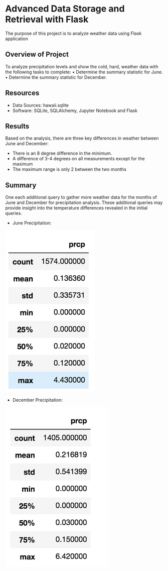 # Advanced Data Storage and Retrieval with Flask
The purpose of this project is to analyze weather data using Flask application

## Overview of Project
To analyze precipitation levels and show the cold, hard, weather data with the following tasks to complete:
•	Determine the summary statistic for June.
•	Determine the summary statistic for December.

## Resources
- Data Sources: hawaii.sqlite
- Software: SQLite, SQLAlchemy, Jupyter Notebook and Flask

## Results
Based on the analysis, there are three key differences in weather between June and December:
* There is an 8 degree difference in the minimum.
* A difference of 3-4 degrees on all measurements except for the maximum
* The maximum range is only 2 between the two months


## Summary
One each additional query to gather more weather data for the months of June and December for precipitation analysis. These additional queries may provide insight into the temperature differences revealed in the initial queries.

* June Precipitation: 

![alt text](Resources/june_prcp.png)

* December Precipitation:

![alt text](Resources/december_prcp.png)


